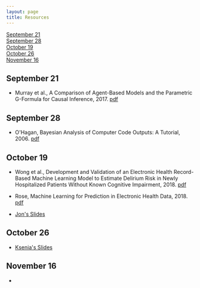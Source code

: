 ```yaml
---
layout: page
title: Resources
---
```


[September 21](#sept21)  
[September 28](#sept28)  
[October 19](#oct19)  
[October 26](#oct26)  
[November 16](#nov16)

<a id="sept21"></a>   

## September 21

  -  Murray et al., A Comparison of Agent-Based Models and the Parametric G-Formula for Causal Inference, 2017. [pdf](/SMWG/docs/papers/murray2017.pdf) 

<a id="sept28"></a>  

## September 28

  -  O'Hagan, Bayesian Analysis of Computer Code Outputs: A Tutorial, 2006. [pdf](/SMWG/docs/papers/ohagan2006.pdf)


<a id="oct19"></a>  

## October 19

  - Wong et al., Development and Validation of an Electronic Health Record-Based Machine Learning Model to Estimate Delirium Risk in Newly Hospitalized Patients Without Known Cognitive Impairment, 2018. [pdf](/SMWG/docs/papers/wong2018.pdf)  
  - Rose, Machine Learning for Prediction in Electronic Health Data, 2018. [pdf](/SMWG/docs/papers/rose2018.pdf)  

  - [Jon's Slides](/SMWG/docs/slides/jonslides.pdf)

<a id="oct26"></a>  

## October 26

  - [Ksenia's Slides](/SMWG/docs/slides/Zero_inflated_output_present.pdf)

<a id="nov16"></a>

## November 16

  - 
